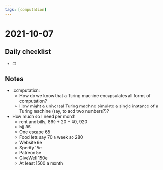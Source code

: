 ```yaml
---
tags: [computation]
---
```

# 2021-10-07

## Daily checklist

* [ ]

## Notes

* :computation:
    * How do we know that a Turing machine encapsulates all forms of computation?
    * How might a universal Turing machine simulate a single instance of a Turing machine (say, to add two numbers?)?
* How much do I need per month
    * rent and bills, 860 + 20 + 40, 920
    * bjj 85
    * One escape 65
    * Food lets say 70 a week so 280
    * Website 6e
    * Spotify 15e
    * Patreon 5e
    * GiveWell 150e
    * At least 1500 a month

